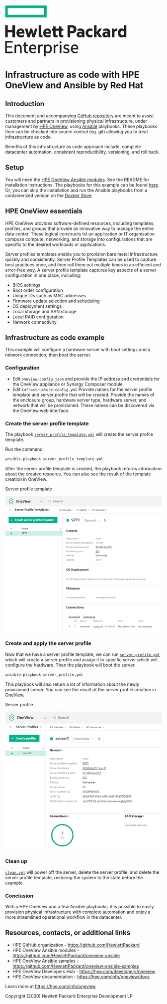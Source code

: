 ![hpe-logo](images/hpe-logo.jpg)

# Infrastructure as code with HPE OneView and Ansible by Red Hat

## Introduction

This document and accompanying [GitHub repository](https://github.com/HewlettPackard/oneview-ansible/blob/master/examples/infrastructure_as_code) are meant to assist customers and partners in provisioning physical infrastructure, under management by [HPE OneView](https://hpe.com/info/oneview), using [Ansible](https://www.ansible.com/) playbooks. These playbooks then can be checked into source control (eg. git) allowing you to treat infrastructure as code.

Benefits of this infrastructure as code approach include, complete datacenter automation, consistent reproducibility, versioning, and roll back.

## Setup

You will need the [HPE OneView  Ansible modules](https://github.com/HewlettPackard/oneview-ansible). See the README for installation instructions. The playbooks for this example can be found [here](https://github.com/HewlettPackard/oneview-ansible/blob/master/examples/infrastructure_as_code). Or, you can skip the installation and run the Ansible playbooks from a containerized version on the [Docker Store](https://store.docker.com/community/images/hewlettpackardenterprise/oneview-ansible-debian)

## HPE OneView essentials

HPE OneView provides software-defined resources, including templates, profiles, and groups that provide an innovative way to manage the entire data center. These logical constructs let an application or IT organization compose compute, networking, and storage into configurations that are specific to the desired workloads or applications.

Server profiles templates enable you to provision bare metal infrastructure quickly and consistently. Server Profile Templates can be used to
capture best practices once, and then roll them out multiple times in an efficient and error-free way.
A server profile template captures key aspects of a server configuration in one place, including:

* BIOS settings
* Boot order configuration
* Unique IDs such as MAC addresses
* Firmware update selection and scheduling
* OS deployment settings
* Local storage and SAN storage
* Local RAID configuration
* Network connectivity

## Infrastructure as code example

This example will configure a hardware server with boot settings and a network connection, then boot the server.

### Configuration

* Edit `oneview-config.json` and provide the IP address and credentials for the OneView appliance or Synergy Composer module.
* Edit `infrastructure-config.yml` Provide names for the server profile template and server profile that will be created. Provide the names of the enclosure group, hardware server type, hardware server, and network that will be provisioned. These names can be discovered via the OneView web interface.

### Create the server profile template

The playbook [`server_profile_template.yml`](https://github.com/HewlettPackard/oneview-ansible/blob/master/examples/infrastructure_as_code/server_profile_template.yml) will create the server profile template.

Run the command:

```bash
ansible-playbook server_profile_template.yml
```

After the server profile template is created, the playbook returns information about the created resource. You can also see the result of the template creation in OneView.

Server profile template

![Server Profile Template](images/server-profile-template.png)

### Create and apply the server profile

Now that we have a server profile template, we can run [`server-profile.yml`](https://github.com/HewlettPackard/oneview-ansible/blob/master/examples/infrastructure_as_code/server_profile.yml) which will create a server profile and assign it to specific server which will configure the hardware. Then the playbook will boot the server.

```bash
ansible-playbook server_profile.yml
```

This playbook will also return a lot of information about the newly provisioned server. You can see the result of the server profile creation in OneView.

Server profile

![Server Profile](images/server-profile.png)

### Clean up

[`clean.yml`](https://github.com/HewlettPackard/oneview-ansible/blob/master/examples/infrastructure_as_code/clean.yml) will power off the server, delete the server profile, and delete the server profile template, restoring the system to the state before the example.

### Conclusion

With a HPE OneView and a few Ansible playbooks, it is possible to easily provision physical infrastructure with complete automation and enjoy a more streamlined operational workflow in the datacenter.

## Resources, contacts, or additional links

* HPE GitHub organization - <https://github.com/HewlettPackard>
* HPE OneView Ansible modules - <https://github.com/HewlettPackard/oneview-ansible>
* HPE OneView Ansible samples - <https://github.com/HewlettPackard/oneview-ansible-samples>
* HPE OneView Developers Hub - <https://hpe.com/developers/oneview>
* HPE OneView documentation - <https://hpe.com/info/oneview/docs>

Learn more at <https://hpe.com/info/oneview>

Copyright (2020) Hewlett Packard Enterprise Development LP
